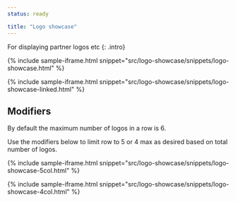 ```yaml
---
status: ready

title: "Logo showcase"
---
```


For displaying partner logos etc
{: .intro}

{% include sample-iframe.html snippet="src/logo-showcase/snippets/logo-showcase.html" %}

{% include sample-iframe.html snippet="src/logo-showcase/snippets/logo-showcase-linked.html" %}

## Modifiers

By default the maximum number of logos in a row is 6.

Use the modifiers below to limit row to 5 or 4 max as desired based on total number of logos.

{% include sample-iframe.html snippet="src/logo-showcase/snippets/logo-showcase-5col.html" %}

{% include sample-iframe.html snippet="src/logo-showcase/snippets/logo-showcase-4col.html" %}
